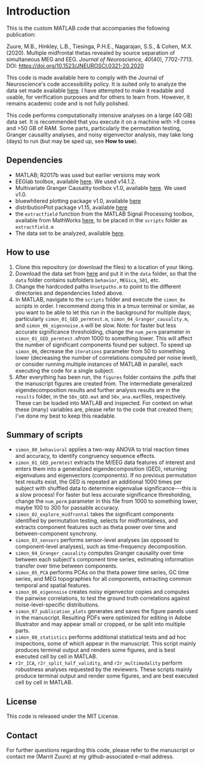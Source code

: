 # Introduction
This is the custom MATLAB code that accompanies the following publication:

Zuure, M.B., Hinkley, L.B., Tiesinga, P.H.E., Nagarajan, S.S., & Cohen, M.X. (2020). Multiple midfrontal thetas revealed by source separation of simultaneous MEG and EEG. _Journal of Neuroscience, 40_(40), 7702-7713. DOI: https://doi.org/10.1523/JNEUROSCI.0321-20.2020

This code is made available here to comply with the Journal of Neuroscience's code accessibility policy. It is suited only to analyze the data set made available [here](https://doi.org/10.34973/a21y-3t91). I have attempted to make it readable and usable, for verification purposes and for others to learn from. However, it remains academic code and is not fully polished.

This code performs computationally intensive analyses on a large (40 GB) data set. It is recommended that you execute it on a machine with >8 cores and >50 GB of RAM. Some parts, particularly the permutation testing, Granger causality analyses, and noisy eigenvector analysis, may take long (days) to run (but may be sped up, see **How to use**).

## Dependencies
- MATLAB; R2017b was used but earlier versions may work
- EEGlab toolbox, available [here](https://sccn.ucsd.edu/eeglab/index.php). We used v14.1.2.
- Multivariate Granger Causality toolbox v1.0, available [here](http://www.sussex.ac.uk/sackler/mvgc/). We used v1.0.
- bluewhitered plotting package v1.0, available [here](https://nl.mathworks.com/matlabcentral/fileexchange/4058-bluewhitered)
- distributionPlot package v1.15, available [here](https://nl.mathworks.com/matlabcentral/fileexchange/23661-violin-plots-for-plotting-multiple-distributions-distributionplot-m)
 - the `extractfield` function from the MATLAB Signal Processing toolbox, available from MathWorks [here](https://www.mathworks.com/matlabcentral/mlc-downloads/downloads/submissions/53545/versions/6/previews/tools/extractfield.m/index.html), to be placed in the `scripts` folder as `extractfield.m`
 - The data set to be analyzed, available [here](https://doi.org/10.34973/a21y-3t91).

## How to use

 1. Clone this repository (or download the files) to a location of your liking. 
 2. Download the data set from [here](https://doi.org/10.34973/a21y-3t91) and put it in the `data` folder, so that the `data` folder contains subfolders `behavior`, `MEGica`, `S01`, etc. 
 3. Change the hardcoded paths in`setpaths.m` to point to the different directories and dependencies listed above.
 4. In MATLAB, navigate to the `scripts` folder and execute the `simon_0x` scripts in order. I recommend doing this in a tmux terminal or similar, as you want to be able to let this run in the background for multiple days; particularly `simon_01_GED_permtest.m`, `simon_04_Granger_causality.m`, and `simon_06_eigennoise.m` will be slow. Note: for faster but less accurate significance thresholding, change the `num_perm` parameter in `simon_01_GED_permtest.m`from 1000 to something lower. This will affect the number of significant components found per subject. To speed up `simon_06`, decrease the `iterations` parameter from 50 to something lower (decreasing the number of correlations computed per noise level), or consider running multiple instances of MATLAB in parallel, each executing the code for a single subject.
 5. After everything has been run, the `figures` folder contains the .pdfs that the manuscript figures are created from. The intermediate generalized eigendecomposition results and further analysis results are in the `results` folder, in the `S0x_GED.mat` and `S0x_ana.mat`files, respectively. These can be loaded into MATLAB and inspected. For context on what these (many) variables are, please refer to the code that created them; I've done my best to keep this readable.

## Summary of scripts

* `simon_00_behavioral` applies a two-way ANOVA to trial reaction times and accuracy, to identify congruency sequence effects.
* `simon_01_GED_permtest` extracts the M/EEG data features of interest and enters them into a generalized eigendecomposition (GED), returning eigenvalues and eigenvectors (components). If no previous permutation test results exist, the GED is repeated an additional 1000 times per subject with shuffled data to determine eigenvalue significance---this is a slow process! For faster but less accurate significance thresholding, change the `num_perm` parameter in this file from 1000 to something lower, maybe 100 to 300 for passable accuracy.
* `simon_02_explore_midfrontal` takes the significant components identified by permutation testing, selects for midfrontalness, and extracts component features such as theta power over time and between-component synchrony.
* `simon_03_sensors` performs sensor-level analyses (as opposed to component-level analyses), such as time-frequency decomposition.
* `simon_04_Granger_causality` computes Granger causality over time between each subject's component time series, estimating information transfer over time between components.
* `simon_05_PCA` performs PCAs on the theta power time series, GC time series, and MEG topographies for all components, extracting common temporal and spatial features.
* `simon_06_eigennoise` creates noisy eigenvector copies and computes the pairwise correlations, to test the ground truth correlations against noise-level-specific distributions.
* `simon_07_publication_plots` generates and saves the figure panels used in the manuscript. Resulting PDFs were optimized for editing in Adobe Illustrator and may appear small or cropped, or be split into multiple parts.
* `simon_08_statistics` performs additional statistical tests and ad hoc inspections, some of which appear in the manuscript. This script mainly produces terminal output and renders some figures, and is best executed cell by cell in MATLAB.
* `r2r_ICA`, `r2r_split_half_validity`, and `r2r_multimodality` perform robustness analyses requested by the reviewers. These scripts mainly produce terminal output and render some figures, and are best executed cell by cell in MATLAB.

## License
This code is released under the MIT License.

## Contact
For further questions regarding this code, please refer to the manuscript or contact me (Marrit Zuure) at my github-associated e-mail address.
